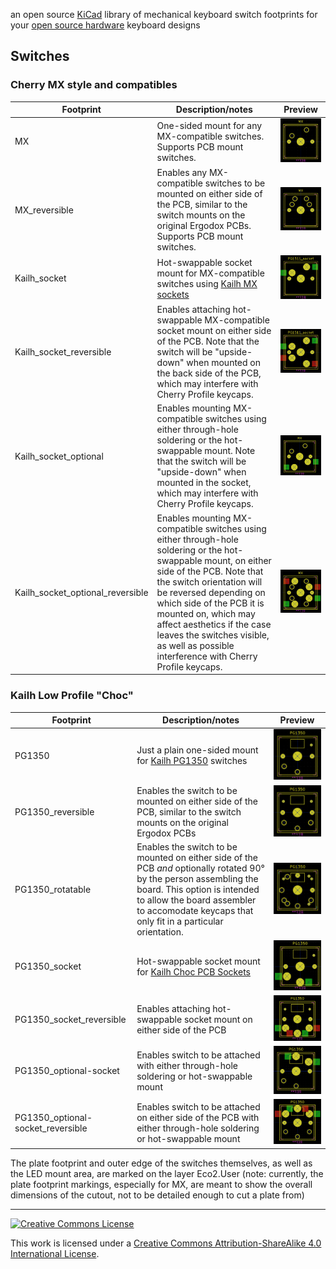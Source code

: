 an open source [KiCad](http://kicad-pcb.org) library of mechanical keyboard switch footprints for your [open source hardware](https://www.oshwa.org/definition/) keyboard designs

## Switches
### Cherry MX style and compatibles
Footprint | Description/notes | Preview
--------- | ----------------- | -------
MX | One-sided mount for any MX-compatible switches. Supports PCB mount switches. | ![MX](images/MX.png)
MX_reversible | Enables any MX-compatible switches to be mounted on either side of the PCB, similar to the switch mounts on the original Ergodox PCBs. Supports PCB mount switches. | ![MX_reversible](images/MX_reversible.png)
Kailh_socket | Hot-swappable socket mount for MX-compatible switches using [Kailh MX sockets](https://novelkeys.xyz/collections/miscellaneous/products/kailh-pcb-sockets) | ![Kailh_socket](images/Kailh_socket.png)
Kailh_socket_reversible | Enables attaching hot-swappable MX-compatible socket mount on either side of the PCB. Note that the switch will be "upside-down" when mounted on the back side of the PCB, which may interfere with Cherry Profile keycaps. | ![Kailh_socket_reversible](images/Kailh_socket_reversible.png)
Kailh_socket_optional | Enables mounting MX-compatible switches using either through-hole soldering or the hot-swappable mount. Note that the switch will be "upside-down" when mounted in the socket, which may interfere with Cherry Profile keycaps. | ![Kailh_socket_optional](images/Kailh_socket_optional.png)
Kailh_socket_optional_reversible | Enables mounting MX-compatible switches using either through-hole soldering or the hot-swappable mount, on either side of the PCB. Note that the switch orientation will be reversed depending on which side of the PCB it is mounted on, which may affect aesthetics if the case leaves the switches visible, as well as possible interference with Cherry Profile keycaps. | ![Kailh_socket_optional_reversible](images/Kailh_socket_optional_reversible.png)


### Kailh Low Profile "Choc"
Footprint | Description/notes | Preview
--------- | ----------------- | -------
PG1350 | Just a plain one-sided mount for [Kailh PG1350](http://kailh.com/en/Products/Ks/CS/) switches | ![PG1350](images/PG1350.png)
PG1350_reversible | Enables the switch to be mounted on either side of the PCB, similar to the switch mounts on the original Ergodox PCBs | ![PG1350 reversible](images/PG1350_reversible.png)
PG1350_rotatable | Enables the switch to be mounted on either side of the PCB *and* optionally rotated 90° by the person assembling the board. This option is intended to allow the board assembler to accomodate keycaps that only fit in a particular orientation. | ![PG1350 rotatable](images/PG1350_rotatable.png)
PG1350_socket | Hot-swappable socket mount for [Kailh Choc PCB Sockets](https://novelkeys.xyz/collections/miscellaneous/products/kailh-pcb-sockets?variant=3762779357224) | ![PG1350 socket mount](images/PG1350_socket.png)
PG1350_socket_reversible | Enables attaching hot-swappable socket mount on either side of the PCB | ![PG1350 reversible socket mount](images/PG1350_socket_reversible.png)
PG1350_optional-socket | Enables switch to be attached with either through-hole soldering or hot-swappable mount | ![PG1350 optional socket mount](images/PG1350_optional-socket.png)
PG1350_optional-socket_reversible | Enables switch to be attached on either side of the PCB with either through-hole soldering or hot-swappable mount | ![PG1350 optional socket mount, reversible](images/PG1350_optional-socket_reversible.png)

The plate footprint and outer edge of the switches themselves, as well as the LED mount area, are marked on the layer Eco2.User (note: currently, the plate footprint markings, especially for MX, are meant to show the overall dimensions of the cutout, not to be detailed enough to cut a plate from)


------------------------

<a rel="license" href="http://creativecommons.org/licenses/by-sa/4.0/"><img alt="Creative Commons License" style="border-width:0" src="https://i.creativecommons.org/l/by-sa/4.0/88x31.png" /></a>

This work is licensed under a [Creative Commons Attribution-ShareAlike 4.0 International License](http://creativecommons.org/licenses/by-sa/4.0/).
